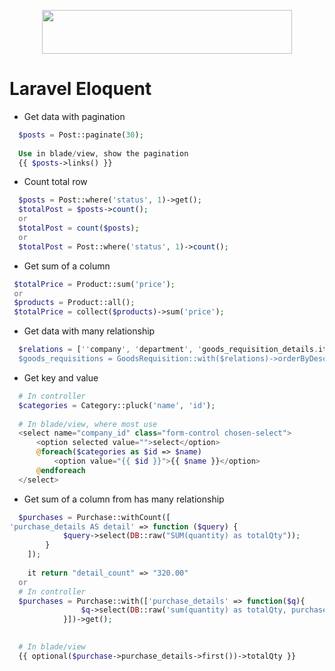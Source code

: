 <p align="center">
  <img src="https://res.cloudinary.com/dtfbvvkyp/image/upload/v1566331377/laravel-logolockup-cmyk-red.svg" width="400" height="70">
</p>


# Laravel Eloquent
- Get data with pagination
```php
  $posts = Post::paginate(30);
  
  Use in blade/view, show the pagination
  {{ $posts->links() }}
```
- Count total row
```php
  $posts = Post::where('status', 1)->get();
  $totalPost = $posts->count();
  or 
  $totalPost = count($posts);
  or
  $totalPost = Post::where('status', 1)->count();
 ```
 
 - Get sum of a column
 ```php
  $totalPrice = Product::sum('price');
  or 
  $products = Product::all();
  $totalPrice = collect($products)->sum('price');
```
  
- Get data with many relationship
```php
  $relations = [''company', 'department', 'goods_requisition_details.item.item_stock'];
  $goods_requisitions = GoodsRequisition::with($relations)->orderByDesc('id')->get();
```

- Get key and value
```php
  # In controller
  $categories = Category::pluck('name', 'id');
  
  # In blade/view, where most use
  <select name="company_id" class="form-control chosen-select">
      <option selected value="">select</option>
      @foreach($categories as $id => $name)
          <option value="{{ $id }}">{{ $name }}</option>
      @endforeach
  </select>
```
- Get sum of a column from has many relationship


```php
  $purchases = Purchase::withCount([
'purchase_details AS detail' => function ($query) {
            $query->select(DB::raw("SUM(quantity) as totalQty"));
        }
    ]);
    
    it return "detail_count" => "320.00"
  or
  # In controller
  $purchases = Purchase::with(['purchase_details' => function($q){
                $q->select(DB::raw('sum(quantity) as totalQty, purchase_id'))->groupBy('purchase_id');
            }])->get();
 
```

```php
  # In blade/view
  {{ optional($purchase->purchase_details->first())->totalQty }}
```




